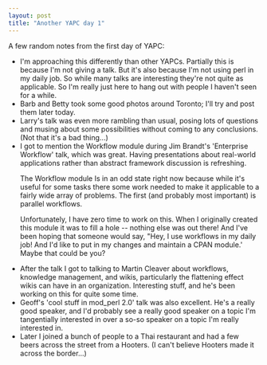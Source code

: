 ```yaml
---
layout: post
title: "Another YAPC day 1"
---
```




A few  random notes from the first day of YAPC:

<p><ul>
  <li>I'm approaching this differently than other YAPCs. Partially this is because I'm not giving a talk. But it's also because I'm not using perl in my daily job. So while many talks are interesting they're not quite as applicable. So I'm really just here to hang out with people I haven't seen for a while.</li>
  <li>Barb and Betty took some good photos around Toronto; I'll try and post them later today.</li>
  <li>Larry's talk was even more rambling than usual, posing lots of
questions and musing about some possibilities without coming to any
conclusions. (Not that it's a bad thing...)</li>
  <li>I got to mention the Workflow module during Jim Brandt's 'Enterprise Workflow' talk, which was great. Having presentations about real-world applications rather than abstract framework discussion is refreshing.</p>
<p>The Workflow module Is in an odd state right now because while it's useful for some tasks there some work needed to make it applicable to a fairly wide array of problems. The first (and probably most important) is parallel workflows.
<p>Unfortunately, I have zero time to work on this. When I originally created this module it was to fill a hole -- nothing else was out there! And I've been hoping that someone would say, "Hey, I use workflows in my daily job! And I'd like to put in my changes and maintain a CPAN module.' Maybe that could be you?</p></li>
  <li>After the talk I got to talking to Martin Cleaver about workflows, knowledge management, and wikis, particularly the flattening effect wikis can have in an organization. Interesting stuff, and he's been working on this for quite some time.</li>
  <li>Geoff's 'cool stuff in mod_perl 2.0' talk was also excellent. He's a really good speaker, and I'd probably see a really good speaker on a topic I'm tangentially interested in over a so-so speaker on a topic I'm really interested in.</li>
  <li>Later I joined a bunch of people to a Thai restaurant and had a few beers across the street from a Hooters. (I can't believe Hooters made it across the border...)</li>
</ul>


